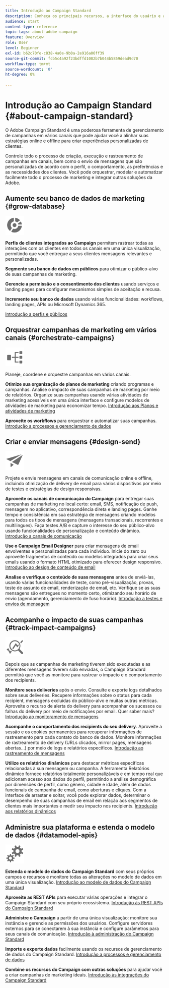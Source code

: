 ```yaml
---
title: Introdução ao Campaign Standard
description: Conheça os principais recursos, a interface do usuário e as diretrizes globais.
audience: start
content-type: reference
topic-tags: about-adobe-campaign
feature: Overview
role: User
level: Beginner
exl-id: b62c70fe-c838-4a0e-9b0a-2e916a06ff39
source-git-commit: fcb5c4a92f23bdffd1082b7b044b5859dead9d70
workflow-type: tm+mt
source-wordcount: '0'
ht-degree: 0%

---
```


# Introdução ao Campaign Standard {#about-campaign-standard}

O Adobe Campaign Standard é uma poderosa ferramenta de gerenciamento de campanhas em vários canais que pode ajudar você a alinhar suas estratégias online e offline para criar experiências personalizadas de clientes.

Controle todo o processo de criação, execução e rastreamento de campanhas em canais, bem como o envio de mensagens que são personalizadas de acordo com o perfil, o comportamento, as preferências e as necessidades dos clientes. Você pode orquestrar, modelar e automatizar facilmente todo o processo de marketing e integrar outras soluções da Adobe.

## Aumente seu banco de dados de marketing {#grow-database}

<img width="60px" alt="condições" src="assets/icon_segment.svg"/>

**Perfis de clientes integrados ao Campaign** permitem rastrear todas as interações com os clientes em todos os canais em uma única visualização, permitindo que você entregue a seus clientes mensagens relevantes e personalizadas.

**Segmente seu banco de dados em públicos** para otimizar o público-alvo de suas campanhas de marketing.

**Gerencie a permissão e o consentimento dos clientes** usando serviços e landing pages para configurar mecanismos simples de aceitação e recusa.

**Incremente seu banco de dados** usando várias funcionalidades: workflows, landing pages, APIs ou Microsoft Dynamics 365.

[Introdução a perfis e públicos](../../audiences/using/get-started-profiles-and-audiences.md)

## Orquestrar campanhas de marketing em vários canais {#orchestrate-campaigns}

<img width="60px" alt="condições" src="assets/icon_workflows.svg"/>

Planeje, coordene e orquestre campanhas em vários canais.

**Otimize sua organização de planos de marketing** criando programas e campanhas. Analise o impacto de suas campanhas de marketing por meio de relatórios. Organize suas campanhas usando várias atividades de marketing acessíveis em uma única interface e configure modelos de atividades de marketing para economizar tempo. [Introdução aos Planos e atividades de marketing](../../start/using/programs-and-campaigns.md)

**Aproveite os workflows** para orquestrar e automatizar suas campanhas. [Introdução a processos e gerenciamento de dados](../../automating/using/get-started-workflows.md)

## Criar e enviar mensagens {#design-send}

<img width="60px" alt="condições" src="assets/icon_send.svg"/>

Projete e envie mensagens em canais de comunicação online e offline, incluindo otimização de delivery de email para vários dispositivos por meio de testes e estratégias de design responsivas.

**Aproveite os canais de comunicação do Campaign** para entregar suas campanhas de marketing no local certo: email, SMS, notificação de push, mensagem no aplicativo, correspondência direta e landing pages. Ganhe tempo e consistência em sua estratégia de mensagens criando modelos para todos os tipos de mensagens (mensagens transacionais, recorrentes e multilingues). Faça testes A/B e capture o interesse do seu público-alvo usando funcionalidades de personalização e conteúdo dinâmico. [Introdução a canais de comunicação](../../channels/using/get-started-communication-channels.md)

**Use o Campaign Email Designer** para criar mensagens de email envolventes e personalizadas para cada indivíduo. Inicie do zero ou aproveite fragmentos de conteúdo ou modelos integrados para criar seus emails usando o formato HTML otimizado para oferecer design responsivo. [Introdução ao design de conteúdo de email](../../designing/using/designing-content-in-adobe-campaign.md)

**Analise e verifique o conteúdo de suas mensagens** antes de enviá-las, usando várias funcionalidades de teste, como pré-visualização, provas, teste de assunto de email, renderização de email, etc. Verifique se as suas mensagens são entregues no momento certo, otimizando seu horário de envio (agendamento, gerenciamento de fuso horário). [Introdução a testes e envios de mensagem](../../sending/using/get-started-sending-messages.md)

## Acompanhe o impacto de suas campanhas {#track-impact-campaigns}

<img width="60px" alt="condições" src="assets/icon_report.svg"/>

Depois que as campanhas de marketing tiverem sido executadas e as diferentes mensagens tiverem sido enviadas, o Campaign Standard permitirá que você as monitore para rastrear o impacto e o comportamento dos recipients.

**Monitore seus deliveries** após o envio. Consulte e exporte logs detalhados sobre seus deliveries. Recupere informações sobre o status para cada recipient, mensagens excluídas do público-alvo e muitas outras métricas.
Aproveite o recurso de alerta do delivery para acompanhar os sucessos ou falhas do delivery por meio de notificações por email. Quer saber mais? [Introdução ao monitoramento de mensagens](../../sending/using/monitoring-a-delivery.md)

**Acompanhe o comportamento dos recipients do seu delivery**. Aproveite a sessão e os cookies permanentes para recuperar informações de rastreamento para cada contato do banco de dados. Monitore informações de rastreamento de delivery (URLs clicados, mirror pages, mensagens abertas...) por meio de logs e relatórios específicos. [Introdução ao rastreamento de mensagens](../../sending/using/tracking-messages.md)

**Utilize os relatórios dinâmicos** para destacar métricas específicas relacionadas à sua mensagem ou campanha. A ferramenta Relatórios dinâmico fornece relatórios totalmente personalizáveis e em tempo real que adicionam acesso aos dados do perfil, permitindo a análise demográfica por dimensões de perfil, como gênero, cidade e idade, além de dados funcionais de campanha de email, como aberturas e cliques. Com a interface de arrastar e soltar, você pode explorar dados, determinar o desempenho de suas campanhas de email em relação aos segmentos de clientes mais importantes e medir seu impacto nos recipients. [Introdução aos relatórios dinâmicos](../../reporting/using/about-dynamic-reports.md)

## Administre sua plataforma e estenda o modelo de dados {#datamodel-apis}

<img width="60px" alt="condições" src="assets/icon_admin.svg"/>

**Estenda o modelo de dados do Campaign Standard** com seus próprios campos e recursos e monitore todas as alterações no modelo de dados em uma única visualização. [Introdução ao modelo de dados do Campaign Standard](../../developing/using/get-started-data-model.md)

**Aproveite as REST APIs** para executar várias operações e integrar o Campaign Standard com seu próprio ecossistema. [Introdução às REST APIs do Campaign Standard](../../api/using/get-started-apis.md)

**Administre o Campaign** a partir de uma única visualização: monitore sua instância e gerencie as permissões dos usuários. Configure servidores externos para se conectarem à sua instância e configure parâmetros para seus canais de comunicação. [Introdução à administração do Campaign Standard](../../administration/using/get-started-campaign-administration.md)

**Importe e exporte dados** facilmente usando os recursos de gerenciamento de dados do Campaign Standard. [Introdução a processos e gerenciamento de dados](../../automating/using/get-started-workflows.md)

**Combine os recursos do Campaign com outras soluções** para ajudar você a criar campanhas de marketing ideais. [Introdução às integrações do Campaign Standard](../../integrating/using/get-started-campaign-integrations.md)
